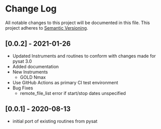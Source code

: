 # Change Log
All notable changes to this project will be documented in this file.
This project adheres to [Semantic Versioning](https://semver.org/).

## [0.0.2] - 2021-01-26
- Updated Instruments and routines to conform with changes made for pysat 3.0
- Added documentation
- New Instruments
  - GOLD Nmax
- Use GitHub Actions as primary CI test environment
- Bug Fixes
  - remote_file_list error if start/stop dates unspecified

## [0.0.1] - 2020-08-13
- initial port of existing routines from pysat
